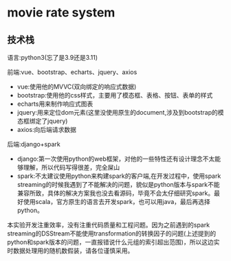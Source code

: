# movie rate system


## 技术栈

语言:python3(忘了是3.9还是3.11)

前端:vue、bootstrap、echarts、jquery、axios

+ vue:使用他的MVVC(双向绑定的响应式数据)
+ bootstrap:使用他的css样式，主要用了模态框、表格、按钮、表单的样式
+ echarts用来制作响应式图表
+ jquery:用来定位dom元素(这里没使用原生的document,涉及到bootstrap的模态框绑定了jquery)
+ axios:向后端请求数据

后端:django+spark

+ django:第一次使用python的web框架，对他的一些特性还有设计理念不太能够理解，所以代码写得很差，完全屎山
+ spark:不太建议使用python来构建spark的客户端,在开发过程中，使用spark streaming的时候我遇到了不能解决的问题，貌似是python版本与spark不能兼容所致，具体的解决方案我也没去看源码，毕竟不会太仔细研究spark。最好使用scala，官方原生的语言去开发spark，也可以用java，最后再选择python。



本实验开发注重效率，没有注重代码质量和工程问题。因为之前遇到的spark streaming的DSStream不能使用transformation的转换因子的问题(上述提到的python和spark版本的问题，一直报错说什么元组的索引超出范围)，所以这边实时数据处理用的随机数假装，请各位谨慎采用。
